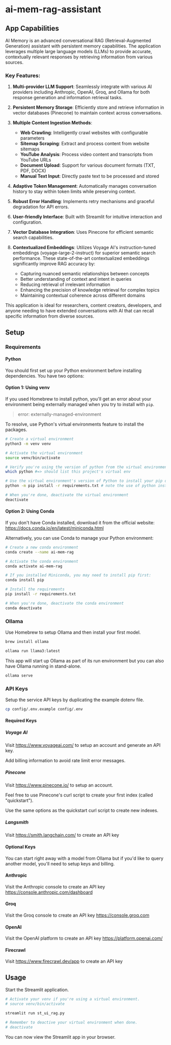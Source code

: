 # ai-mem-rag-assistant

## App Capabilities

AI Memory is an advanced conversational RAG (Retrieval-Augmented Generation) assistant with persistent memory capabilities. The application leverages multiple large language models (LLMs) to provide accurate, contextually relevant responses by retrieving information from various sources.

### Key Features:

1. **Multi-provider LLM Support**: Seamlessly integrate with various AI providers including Anthropic, OpenAI, Groq, and Ollama for both response generation and information retrieval tasks.

2. **Persistent Memory Storage**: Efficiently store and retrieve information in vector databases (Pinecone) to maintain context across conversations.

3. **Multiple Content Ingestion Methods**:
   - **Web Crawling**: Intelligently crawl websites with configurable parameters
   - **Sitemap Scraping**: Extract and process content from website sitemaps
   - **YouTube Analysis**: Process video content and transcripts from YouTube URLs
   - **Document Upload**: Support for various document formats (TXT, PDF, DOCX)
   - **Manual Text Input**: Directly paste text to be processed and stored

4. **Adaptive Token Management**: Automatically manages conversation history to stay within token limits while preserving context.

5. **Robust Error Handling**: Implements retry mechanisms and graceful degradation for API errors.

6. **User-friendly Interface**: Built with Streamlit for intuitive interaction and configuration.

7. **Vector Database Integration**: Uses Pinecone for efficient semantic search capabilities.

8. **Contextualized Embeddings**: Utilizes Voyage AI's instruction-tuned embeddings (voyage-large-2-instruct) for superior semantic search performance. These state-of-the-art contextualized embeddings significantly improve RAG accuracy by:
   - Capturing nuanced semantic relationships between concepts
   - Better understanding of context and intent in queries
   - Reducing retrieval of irrelevant information
   - Enhancing the precision of knowledge retrieval for complex topics
   - Maintaining contextual coherence across different domains

This application is ideal for researchers, content creators, developers, and anyone needing to have extended conversations with AI that can recall specific information from diverse sources.

## Setup

### Requirements

#### Python

You should first set up your Python environment before installing dependencies. You have two options:

#### Option 1: Using venv

If you used Homebrew to install python, you'll get an error about your environment being externally managed when you try to install with `pip`.

> error: externally-managed-environment

To resolve, use Python's virtual environments feature to install the packages.

```bash
# Create a virtual environment
python3 -m venv venv

# Activate the virtual environment
source venv/bin/activate

# Verify you're using the version of python from the virtual environment (rather than the system)
which python #=> should list this project's virtual env

# Use the virtual environment's version of Python to install your pip dependencies
python -m pip install -r requirements.txt # note the use of python instead of python3 (system)

# When you're done, deactivate the virtual environment
deactivate
```

#### Option 2: Using Conda

If you don't have Conda installed, download it from the official website: https://docs.conda.io/en/latest/miniconda.html

Alternatively, you can use Conda to manage your Python environment:

```bash
# Create a new conda environment
conda create --name ai-mem-rag

# Activate the conda environment
conda activate ai-mem-rag

# If you installed Miniconda, you may need to install pip first:
conda install pip

# Install the requirements
pip install -r requirements.txt

# When you're done, deactivate the conda environment
conda deactivate
```

### Ollama

Use Homebrew to setup Ollama and then install your first model.

```bash
brew install ollama

ollama run llama3:latest
```

This app will start up Ollama as part of its run environment but you can also
have Ollama running in stand-alone.

```bash
ollama serve
```

### API Keys

Setup the service API keys by duplicating the example dotenv file.

```bash
cp config/.env.example config/.env
```

#### Required Keys

##### Voyage AI

Visit https://www.voyageai.com/ to setup an account and generate an API key.

Add billing information to avoid rate limit error messages.

##### Pinecone

Visit https://www.pinecone.io/ to setup an account.

Feel free to use Pinecone's curl script to create your first index (called
"quickstart").

Use the same options as the quickstart curl script to create new indexes.

##### Langsmith

Visit https://smith.langchain.com/ to create an API key

#### Optional Keys

You can start right away with a model from Ollama but if you'd like to query
another model, you'll need to setup keys and billing.

#### Anthropic

Visit the Anthropic console to create an API key
https://console.anthropic.com/dashboard

#### Groq

Visit the Groq console to create an API key
https://console.groq.com

#### OpenAI

Visit the OpenAI platform to create an API key
https://platform.openai.com/

#### Firecrawl

Visit https://www.firecrawl.dev/app to create an API key

## Usage

Start the Streamlit application.

```bash
# Activate your venv if you're using a virtual environment.
# source venv/bin/activate

streamlit run st_ui_rag.py

# Remember to deactive your virtual environment when done.
# deactivate
```

You can now view the Streamlit app in your browser.

